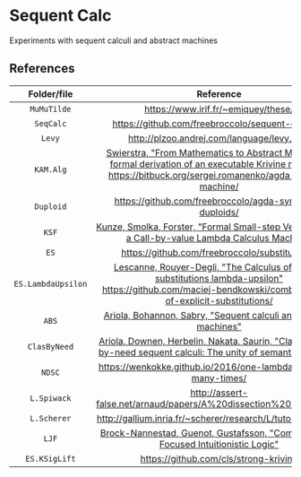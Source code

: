# Sequent Calc

Experiments with sequent calculi and abstract machines

## References

| Folder/file        | Reference                           |
| :----------------: | :---------------------------------: |
| `MuMuTilde`        | https://www.irif.fr/~emiquey/these/ |
| `SeqCalc`          | https://github.com/freebroccolo/sequent-calculus |
| `Levy`             | http://plzoo.andrej.com/language/levy.html |
| `KAM.Alg`          | [Swierstra, "From Mathematics to Abstract Machine: A formal derivation of an executable Krivine machine"](https://arxiv.org/abs/1202.2924) <br> https://bitbuck.org/sergei.romanenko/agda-krivine-machine/ |
| `Duploid`          | https://github.com/freebroccolo/agda-syntactic-duploids/ |
| `KSF`              | [Kunze, Smolka, Forster, "Formal Small-step Verification of a Call-by-value Lambda Calculus Machine"](https://arxiv.org/abs/1806.03205) |
| `ES`               | https://github.com/freebroccolo/substitutions/ |
| `ES.LambdaUpsilon` | [Lescanne, Rouyer-Degli, "The Calculus of explicit substitutions lambda-upsilon"](https://hal.inria.fr/inria-00074448/document) <br> https://github.com/maciej-bendkowski/combinatorics-of-explicit-substitutions/ |
| `ABS`              | [Ariola, Bohannon, Sabry, "Sequent calculi and abstract machines"](https://www.cs.indiana.edu/~sabry/papers/sequent.pdf) |
| `ClasByNeed`       | [Ariola, Downen, Herbelin, Nakata, Saurin, "Classical call-by-need sequent calculi: The unity of semantic artifacts"](http://ix.cs.uoregon.edu/~pdownen/classical-need-artifacts/) |
| `NDSC`             | https://wenkokke.github.io/2016/one-lambda-calculus-many-times/ |
| `L.Spiwack`        | http://assert-false.net/arnaud/papers/A%20dissection%20of%20L.pdf |
| `L.Scherer`        | http://gallium.inria.fr/~scherer/research/L/tutorial-talk.pdf |
| `LJF`              | [Brock-Nannestad, Guenot, Gustafsson, "Computation in Focused Intuitionistic Logic"](http://www.itu.dk/people/ngue/pub/ppdp15.pdf) |
| `ES.KSigLift`      | https://github.com/cls/strong-krivine |